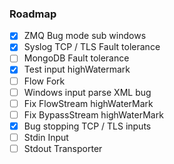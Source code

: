### Roadmap
* [x] ZMQ Bug mode sub windows
* [x] Syslog TCP / TLS Fault tolerance
* [ ] MongoDB Fault tolerance
* [x] Test input highWatermark
* [ ] Flow Fork
* [ ] Windows input parse XML bug
* [ ] Fix FlowStream highWaterMark
* [ ] Fix BypassStream highWaterMark
* [x] Bug stopping TCP / TLS inputs
* [ ] Stdin Input
* [ ] Stdout Transporter
